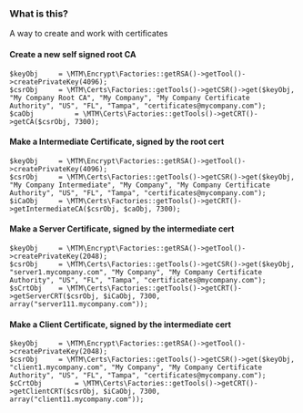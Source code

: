 ### What is this?

A way to create and work with certificates


#### Create a new self signed root CA
```
$keyObj		= \MTM\Encrypt\Factories::getRSA()->getTool()->createPrivateKey(4096);
$csrObj		= \MTM\Certs\Factories::getTools()->getCSR()->get($keyObj, "My Company Root CA", "My Company", "My Company Certificate Authority", "US", "FL", "Tampa", "certificates@mycompany.com");
$caObj			= \MTM\Certs\Factories::getTools()->getCRT()->getCA($csrObj, 7300);
```
#### Make a Intermediate Certificate, signed by the root cert
```
$keyObj		= \MTM\Encrypt\Factories::getRSA()->getTool()->createPrivateKey(4096);
$csrObj		= \MTM\Certs\Factories::getTools()->getCSR()->get($keyObj, "My Company Intermediate", "My Company", "My Company Certificate Authority", "US", "FL", "Tampa", "certificates@mycompany.com");
$iCaObj		= \MTM\Certs\Factories::getTools()->getCRT()->getIntermediateCA($csrObj, $caObj, 7300);
```
#### Make a Server Certificate, signed by the intermediate cert
```
$keyObj		= \MTM\Encrypt\Factories::getRSA()->getTool()->createPrivateKey(2048);
$csrObj		= \MTM\Certs\Factories::getTools()->getCSR()->get($keyObj, "server1.mycompany.com", "My Company", "My Company Certificate Authority", "US", "FL", "Tampa", "certificates@mycompany.com");
$sCrtObj	= \MTM\Certs\Factories::getTools()->getCRT()->getServerCRT($csrObj, $iCaObj, 7300, array("server111.mycompany.com"));
```
		
#### Make a Client Certificate, signed by the intermediate cert
```
$keyObj		= \MTM\Encrypt\Factories::getRSA()->getTool()->createPrivateKey(2048);
$csrObj		= \MTM\Certs\Factories::getTools()->getCSR()->get($keyObj, "client1.mycompany.com", "My Company", "My Company Certificate Authority", "US", "FL", "Tampa", "certificates@mycompany.com");
$cCrtObj		= \MTM\Certs\Factories::getTools()->getCRT()->getClientCRT($csrObj, $iCaObj, 7300, array("client11.mycompany.com"));
```
